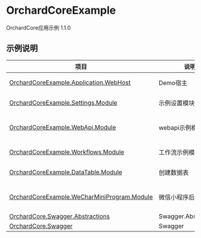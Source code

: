 # OrchardCoreExample

OrchardCore应用示例 1.1.0

## 示例说明

| 项目 | 说明 |  功能说明
|--------|--------|----|
|[OrchardCoreExample.Application.WebHost](src/Applications/OrchardCoreExample.Application.WebHost)						|Demo宿主|  主项目,设置了降低密码难度
|[OrchardCoreExample.Settings.Module](src/Modules/OrchardCoreExample.Settings.Module)		|示例设置模块| 包含权限,导航,设置功能演示
|[OrchardCoreExample.WebApi.Module](src/Modules/OrchardCoreExample.WebApi.Module)		|webapi示例模块|包含权限,webapi配合openid授权验证,Swagger实现
|[OrchardCoreExample.Workflows.Module](src/Modules/OrchardCoreExample.Workflows.Module)		|工作流示例模块|包含工作流事件,任务,通过api触发
|[OrchardCoreExample.DataTable.Module](src/Modules/OrchardCoreExample.DataTable.Module)		|创建数据表|包含自定义表的创建,以及数据管理
|[OrchardCoreExample.WeCharMiniProgram.Module](src/Modules/OrchardCoreExample.WeCharMiniProgram.Module)		|微信小程序后端实现|包含用户信息授权,解密手机号等,加入了OpenId权限
|[OrchardCore.Swagger.Abstractions](src/Modules/OrchardCore.Swagger.Abstractions)		|Swagger.Abstractions|Swagger.Abstractions
|[OrchardCore.Swagger](src/Modules/OrchardCore.Swagger)		|Swagger|Swagger
